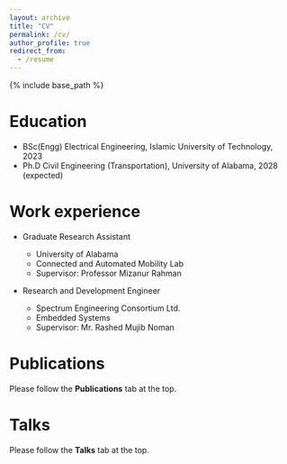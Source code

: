```yaml
---
layout: archive
title: "CV"
permalink: /cv/
author_profile: true
redirect_from:
  - /resume
---
```


{% include base_path %}

Education
======
* BSc(Engg) Electrical Engineering, Islamic University of Technology, 2023
* Ph.D Civil Engineering (Transportation), University of Alabama, 2028 (expected)

Work experience
======
* Graduate Research Assistant
  * University of Alabama
  * Connected and Automated Mobility Lab
  * Supervisor: Professor Mizanur Rahman

* Research and Development Engineer
  * Spectrum Engineering Consortium Ltd.
  * Embedded Systems
  * Supervisor: Mr. Rashed Mujib Noman
  
Publications
======
Please follow the **Publications** tab at the top.

Talks
======
Please follow the **Talks** tab at the top.